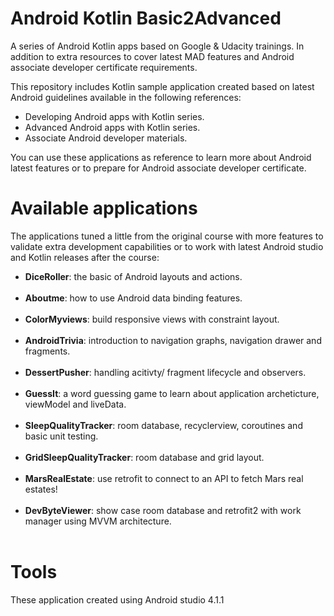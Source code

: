# Android Kotlin Basic2Advanced

 A series of Android Kotlin apps based on Google & Udacity trainings. In addition to extra resources to cover latest MAD features and Android associate developer certificate requirements.
 
 This repository includes Kotlin sample application created based on latest Android guidelines available in the following references:<br>
- Developing Android apps with Kotlin series. <br>
- Advanced Android apps with Kotlin series. <br>
- Associate Android developer materials.<br>
 
 You can use these applications as reference to learn more about Android latest features or to prepare for Android associate developer certificate. 
 
# Available applications

 The applications tuned a little from the original course with more features to validate extra development capabilities or to work with latest Android studio and Kotlin releases after the course:
- **DiceRoller**: the basic of Android layouts and actions.<br><br>
- **Aboutme**: how to use Android data binding features.<br><br>
- **ColorMyviews**: build responsive views with constraint layout.<br><br>
- **AndroidTrivia**: introduction to navigation graphs, navigation drawer and fragments.<br><br>
- **DessertPusher**: handling acitivty/ fragment lifecycle and observers.<br><br>
- **GuessIt**: a word guessing game to learn about application archeticture, viewModel and liveData.<br><br>
- **SleepQualityTracker**: room database, recyclerview, coroutines and basic unit testing.<br><br>
- **GridSleepQualityTracker**: room database and grid layout.<br><br>
- **MarsRealEstate**: use retrofit to connect to an API to fetch Mars real estates!<br><br>
- **DevByteViewer**: show case room database and retrofit2 with work manager using MVVM architecture.<br><br>


# Tools

These application created using Android studio 4.1.1 